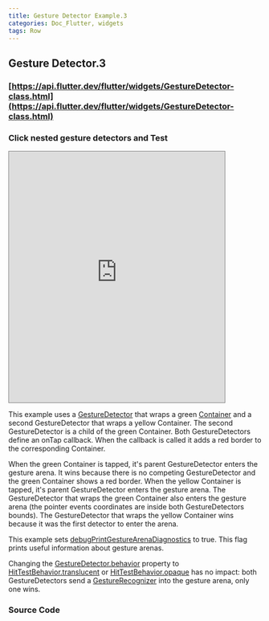 ```yaml
---
title: Gesture Detector Example.3
categories: Doc_Flutter, widgets
tags: Row
---
```

## Gesture Detector.3

### [https://api.flutter.dev/flutter/widgets/GestureDetector-class.html](https://api.flutter.dev/flutter/widgets/GestureDetector-class.html)

### Click nested gesture detectors and Test

<iframe src="https://kissthecoke.github.io/doc_flutter_samples//" style="width:430px;height:500px;border:1px solid gray"></iframe>


This example uses a [GestureDetector](https://api.flutter.dev/flutter/widgets/GestureDetector-class.html) that wraps a green [Container](https://api.flutter.dev/flutter/widgets/Container-class.html) and a second GestureDetector that wraps a yellow Container. The second GestureDetector is a child of the green Container. Both GestureDetectors define an onTap callback. When the callback is called it adds a red border to the corresponding Container.

When the green Container is tapped, it's parent GestureDetector enters the gesture arena. It wins because there is no competing GestureDetector and the green Container shows a red border. When the yellow Container is tapped, it's parent GestureDetector enters the gesture arena. The GestureDetector that wraps the green Container also enters the gesture arena (the pointer events coordinates are inside both GestureDetectors bounds). The GestureDetector that wraps the yellow Container wins because it was the first detector to enter the arena.

This example sets [debugPrintGestureArenaDiagnostics](https://api.flutter.dev/flutter/gestures/debugPrintGestureArenaDiagnostics.html) to true. This flag prints useful information about gesture arenas.

Changing the [GestureDetector.behavior](https://api.flutter.dev/flutter/widgets/GestureDetector/behavior.html) property to [HitTestBehavior.translucent](https://api.flutter.dev/flutter/rendering/HitTestBehavior.html) or [HitTestBehavior.opaque](https://api.flutter.dev/flutter/rendering/HitTestBehavior.html) has no impact: both GestureDetectors send a [GestureRecognizer](https://api.flutter.dev/flutter/gestures/GestureRecognizer-class.html) into the gesture arena, only one wins.

### Source Code

<script src="https://gist.github.com/kissthecoke/c7e5be12dcd73135bef2fd6a0539a024.js"></script>
